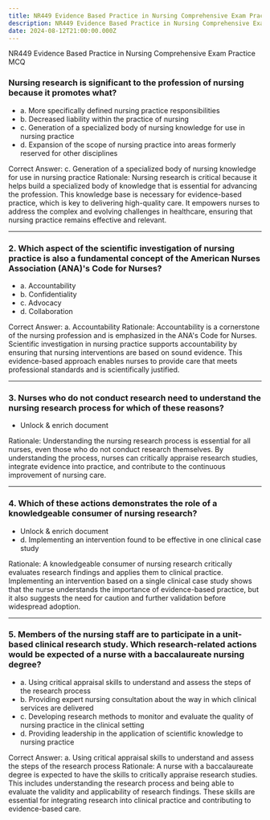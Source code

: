 ```yaml
---
title: NR449 Evidence Based Practice in Nursing Comprehensive Exam Practice MCQ
description: NR449 Evidence Based Practice in Nursing Comprehensive Exam Practice MCQ
date: 2024-08-12T21:00:00.000Z
---
```


NR449 Evidence Based Practice in Nursing Comprehensive Exam Practice MCQ

### Nursing research is significant to the profession of nursing because it promotes what?

* a. More specifically defined nursing practice responsibilities
* b. Decreased liability within the practice of nursing
* c. Generation of a specialized body of nursing knowledge for use in nursing practice
* d. Expansion of the scope of nursing practice into areas formerly reserved for other disciplines

Correct Answer: c. Generation of a specialized body of nursing knowledge for use in nursing practice
Rationale: Nursing research is critical because it helps build a specialized body of knowledge that is essential for advancing the profession. This knowledge base is necessary for evidence-based practice, which is key to delivering high-quality care. It empowers nurses to address the complex and evolving challenges in healthcare, ensuring that nursing practice remains effective and relevant.

***

### 2. Which aspect of the scientific investigation of nursing practice is also a fundamental concept of the American Nurses Association (ANA)'s Code for Nurses?

* a. Accountability
* b. Confidentiality
* c. Advocacy
* d. Collaboration

Correct Answer: a. Accountability
Rationale: Accountability is a cornerstone of the nursing profession and is emphasized in the ANA's Code for Nurses. Scientific investigation in nursing practice supports accountability by ensuring that nursing interventions are based on sound evidence. This evidence-based approach enables nurses to provide care that meets professional standards and is scientifically justified.

***

### 3. Nurses who do not conduct research need to understand the nursing research process for which of these reasons?

* Unlock & enrich document

Rationale: Understanding the nursing research process is essential for all nurses, even those who do not conduct research themselves. By understanding the process, nurses can critically appraise research studies, integrate evidence into practice, and contribute to the continuous improvement of nursing care.

***

### 4. Which of these actions demonstrates the role of a knowledgeable consumer of nursing research?

* Unlock & enrich document
* d. Implementing an intervention found to be effective in one clinical case study

Rationale: A knowledgeable consumer of nursing research critically evaluates research findings and applies them to clinical practice. Implementing an intervention based on a single clinical case study shows that the nurse understands the importance of evidence-based practice, but it also suggests the need for caution and further validation before widespread adoption.

***

### 5. Members of the nursing staff are to participate in a unit-based clinical research study. Which research-related actions would be expected of a nurse with a baccalaureate nursing degree?

* a. Using critical appraisal skills to understand and assess the steps of the research process
* b. Providing expert nursing consultation about the way in which clinical services are delivered
* c. Developing research methods to monitor and evaluate the quality of nursing practice in the clinical setting
* d. Providing leadership in the application of scientific knowledge to nursing practice

Correct Answer: a. Using critical appraisal skills to understand and assess the steps of the research process
Rationale: A nurse with a baccalaureate degree is expected to have the skills to critically appraise research studies. This includes understanding the research process and being able to evaluate the validity and applicability of research findings. These skills are essential for integrating research into clinical practice and contributing to evidence-based care.
